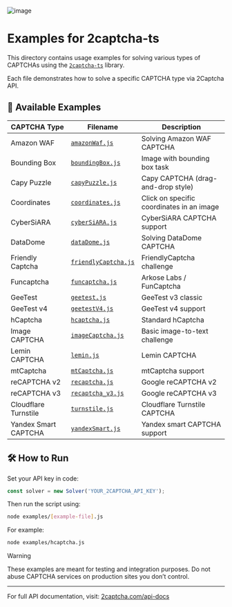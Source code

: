 ![image](https://github.com/user-attachments/assets/9f74bdef-5925-4de3-8bed-4b030b7d5749)

# Examples for 2captcha-ts

This directory contains usage examples for solving various types of CAPTCHAs using the [`2captcha-ts`](https://github.com/dzmitry-duboyski/2captcha-ts) library.

Each file demonstrates how to solve a specific CAPTCHA type via 2Captcha API.

## 📂 Available Examples

| CAPTCHA Type         | Filename             | Description                                   |
|----------------------|----------------------|-----------------------------------------------|
| Amazon WAF           | [`amazonWaf.js`](./amazonWaf.js)       | Solving Amazon WAF CAPTCHA                    |
| Bounding Box         | [`boundingBox.js`](./boundingBox.js)     | Image with bounding box task                  |
| Capy Puzzle          | [`capyPuzzle.js`](./capyPuzzle.js)     | Capy CAPTCHA (drag-and-drop style)            |
| Coordinates          | [`coordinates.js`](./coordinates.js)     | Click on specific coordinates in an image     |
| CyberSiARA           | [`cyberSiARA.js`](./cyberSiARA.js)      | CyberSiARA CAPTCHA support                    |
| DataDome             | [`dataDome.js`](./dataDome.js)        | Solving DataDome CAPTCHA                      |
| Friendly Captcha     | [`friendlyCaptcha.js`](./friendlyCaptcha.js) | FriendlyCaptcha challenge                     |
| Funcaptcha           | [`funcaptcha.js`](./funcaptcha.js)      | Arkose Labs / FunCaptcha                      |
| GeeTest              | [`geetest.js`](./geetest.js)         | GeeTest v3 classic                            |
| GeeTest v4           | [`geetestV4.js`](./geetestV4.js)       | GeeTest v4 support                            |
| hCaptcha             | [`hcaptcha.js`](./hcaptcha.js)        | Standard hCaptcha                             |
| Image CAPTCHA        | [`imageCaptcha.js`](./imageCaptcha.js)    | Basic image-to-text challenge                 |
| Lemin CAPTCHA        | [`lemin.js`](./lemin.js)           | Lemin CAPTCHA                                 |
| mtCaptcha            | [`mtCaptcha.js`](./mtCaptcha.js)       | mtCaptcha support                             |
| reCAPTCHA v2         | [`recaptcha.js`](./recaptcha.js)       | Google reCAPTCHA v2                           |
| reCAPTCHA v3         | [`recaptcha_v3.js`](./recaptcha_v3.js)    | Google reCAPTCHA v3                           |
| Cloudflare Turnstile | [`turnstile.js`](./turnstile.js)       | Cloudflare Turnstile CAPTCHA                  |
| Yandex Smart CAPTCHA | [`yandexSmart.js`](./yandexSmart.js)     | Yandex smart CAPTCHA support                  |

## 🛠 How to Run

Set your API key in code:

```ts
const solver = new Solver('YOUR_2CAPTCHA_API_KEY');
```

Then run the script using:

```bash
node examples/[example-file].js
```

For example:

```bash
node examples/hcaptcha.js
```

> [!WARNING]  
> These examples are meant for testing and integration purposes. Do not abuse CAPTCHA services on production sites you don’t control.

---

For full API documentation, visit: [2captcha.com/api-docs](https://2captcha.com/api-docs)
